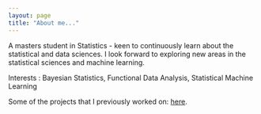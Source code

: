 ```yaml
---
layout: page
title: "About me..."
---
```


A masters student in Statistics - keen to continuously learn about the statistical and data sciences. I look forward to exploring new areas in the statistical sciences and machine learning. 

Interests :
Bayesian Statistics, Functional Data Analysis, Statistical Machine Learning

Some of the projects that I previously worked on: [here](https://yovna26.github.io/blog/). 


